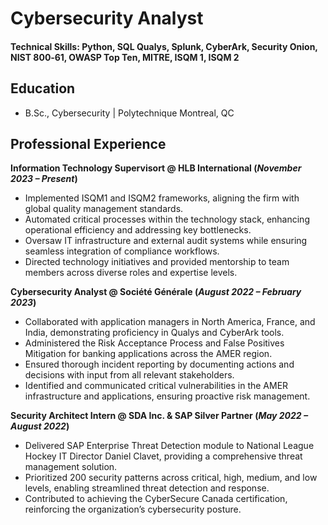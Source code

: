 # Cybersecurity Analyst
#### Technical Skills: Python, SQL Qualys, Splunk, CyberArk, Security Onion, NIST 800‑61, OWASP Top Ten, MITRE, ISQM 1, ISQM 2

## Education
- B.Sc., Cybersecurity | Polytechnique Montreal, QC

## Professional Experience

**Information Technology Supervisort @ HLB International (_November 2023 – Present_)**

- Implemented ISQM1 and ISQM2 frameworks, aligning the firm with global quality management standards.
- Automated critical processes within the technology stack, enhancing operational efficiency and addressing key bottlenecks.
- Oversaw IT infrastructure and external audit systems while ensuring seamless integration of compliance workflows.
- Directed technology initiatives and provided mentorship to team members across diverse roles and expertise levels.
  
**Cybersecurity Analyst @ Société Générale (_August 2022 – February 2023_)**

- Collaborated with application managers in North America, France, and India, demonstrating proficiency in Qualys and CyberArk tools.
- Administered the Risk Acceptance Process and False Positives Mitigation for banking applications across the AMER region.
- Ensured thorough incident reporting by documenting actions and decisions with input from all relevant stakeholders.
- Identified and communicated critical vulnerabilities in the AMER infrastructure and applications, ensuring proactive risk management.

**Security Architect Intern @ SDA Inc. & SAP Silver Partner (_May 2022 – August 2022_)**

- Delivered SAP Enterprise Threat Detection module to National League Hockey IT Director Daniel Clavet, providing a comprehensive threat management solution.
- Prioritized 200 security patterns across critical, high, medium, and low levels, enabling streamlined threat detection and response.
- Contributed to achieving the CyberSecure Canada certification, reinforcing the organization’s cybersecurity posture.
